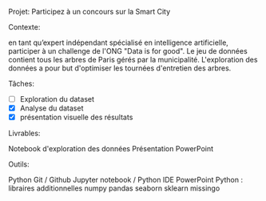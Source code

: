 Projet: Participez à un concours sur la Smart City

Contexte:

en tant qu’expert indépendant spécialisé en intelligence artificielle, participer à un challenge de l'ONG "Data is for good". Le jeu de données contient tous les arbres de Paris gérés par la municipalité. L'exploration des données a pour but d'optimiser les tournées d'entretien des arbres.

Tâches:

- [ ] Exploration du dataset
- [x] Analyse du dataset
- [x] présentation visuelle des résultats

Livrables:

Notebook d'exploration des données
Présentation PowerPoint

Outils:

Python
Git / Github
Jupyter notebook / Python IDE
PowerPoint
Python : libraires additionnelles
numpy
pandas
seaborn
sklearn
missingo
